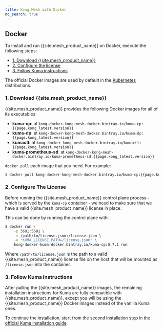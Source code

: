 ```yaml
---
title: Kong Mesh with Docker
no_search: true
---
```


## Docker

To install and run {{site.mesh_product_name}} on Docker, execute the following
steps:

* [1. Download {{site.mesh_product_name}}](#1-download-kong-mesh)
* [2. Configure the license](#2-configure-the-license)
* [3. Follow Kuma instructions](#3-follow-kuma-instructions)

<div class="alert alert-ee blue">
The official Docker images are used by default in the
<a href="/mesh/{{page.kong_version}}/installation/kubernetes">Kubernetes</a>
distributions.  
</div>

### 1. Download {{site.mesh_product_name}}

{{site.mesh_product_name}} provides the following Docker images for all of its
executables:

* **kuma-cp**: at `kong-docker-kong-mesh-docker.bintray.io/kuma-cp:{{page.kong_latest.version}}`
* **kuma-dp**: at `kong-docker-kong-mesh-docker.bintray.io/kuma-dp:{{page.kong_latest.version}}`
* **kumactl**: at `kong-docker-kong-mesh-docker.bintray.io/kumactl:{{page.kong_latest.version}}`
* **kuma-prometheus-sd**: at `kong-docker-kong-mesh-docker.bintray.io/kuma-prometheus-sd:{{page.kong_latest.version}}`

`docker pull` each image that you need. For example:

```sh
$ docker pull kong-docker-kong-mesh-docker.bintray.io/kuma-cp:{{page.kong_latest.version}}
```

### 2. Configure The License

Before running the {{site.mesh_product_name}} control plane process - which is served by the `kuma-cp` container - we need to make sure that we have a valid {{site.mesh_product_name}} license in place.

This can be done by running the control plane with:

```sh
$ docker run \
    -p 5681:5681 \
    -v /path/to/license.json:/license.json \
    -e "KUMA_LICENSE_PATH=/license.json" \
    kong-docker-kuma-docker.bintray.io/kuma-cp:0.7.1 run
```

Where `/path/to/license.json` is the path to a valid {{site.mesh_product_name}} license file on the host that will be mounted as `/license.json` into the container.

### 3. Follow Kuma Instructions

After pulling the {{site.mesh_product_name}} images, the remaining installation
instructions for Kuma are fully compatible with {{site.mesh_product_name}},
except you will be using the {{site.mesh_product_name}} Docker images instead
of the vanilla Kuma ones.

To continue the installation, start from the second installation step in
[the official Kuma installation guide](https://kuma.io/docs/0.7.1/installation/docker/#_2-run-kuma).
